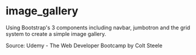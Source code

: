 # image_gallery
Using Bootstrap's 3 components including navbar, jumbotron and the grid system to  create a simple image gallery.

Source: Udemy - The Web Developer Bootcamp by Colt Steele
